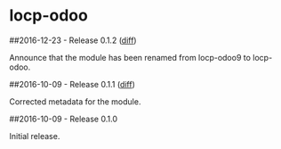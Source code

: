 # locp-odoo

##2016-12-23 - Release 0.1.2 ([diff](https://github.com/locp/puppet-odoo/compare/0.1.1...0.1.2))

Announce that the module has been renamed from locp-odoo9 to locp-odoo.

##2016-10-09 - Release 0.1.1 ([diff](https://github.com/locp/puppet-odoo/compare/0.1.0...0.1.1))

Corrected metadata for the module.

##2016-10-09 - Release 0.1.0

Initial release.
